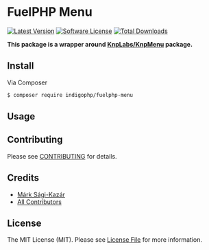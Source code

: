 # FuelPHP Menu

[![Latest Version](https://img.shields.io/github/release/indigophp/fuelphp-menu.svg?style=flat-square)](https://github.com/indigophp/fuelphp-menu/releases)
[![Software License](https://img.shields.io/badge/license-MIT-brightgreen.svg?style=flat-square)](LICENSE)
[![Total Downloads](https://img.shields.io/packagist/dt/indigophp/fuelphp-menu.svg?style=flat-square)](https://packagist.org/packages/indigophp/fuelphp-menu)

**This package is a wrapper around [KnpLabs/KnpMenu](https://github.com/KnpLabs/KnpMenu) package.**


## Install

Via Composer

``` bash
$ composer require indigophp/fuelphp-menu
```


## Usage



## Contributing

Please see [CONTRIBUTING](CONTRIBUTING.md) for details.


## Credits

- [Márk Sági-Kazár](https://github.com/sagikazarmark)
- [All Contributors](https://github.com/indigophp/fuelphp-menu/contributors)


## License

The MIT License (MIT). Please see [License File](LICENSE) for more information.
